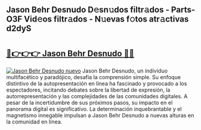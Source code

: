 ## Jason Behr Desnudo D𝚎sn𝚞dos filtr𝚊dos - Parts-O3F Vid𝚎os filtr𝚊dos - N𝚞evas f𝚘tos atr𝚊ctivas d2dyS

# <h2><a href="http://mb2yxe.tromn.icu/?c=Jason+Behr+Desnudo">🔗👉👉👉 Jason Behr Desnudo 🔗🔗</a></h2>

[![Jason Behr Desnudo nuevo](https://i.imgur.com/pEAQMta.gif)](http://mb2yxe.tromn.icu/?c=Jason+Behr+Desnudo)
Jason Behr Desnudo, un individuo multifacético y paradójico, desafía la comprensión simple. Su enfoque distintivo de la autopresentación en línea ha fascinado y provocado a los espectadores, incitando debates sobre la libertad de expresión, la autorrepresentación y las complejidades de las comunidades digitales. A pesar de la incertidumbre de sus próximos pasos, su impacto en el panorama digital es significativo. La determinación inquebrantable y el magnetismo innegable impulsan a Jason Behr Desnudo a nuevas alturas en la comunidad en línea.

